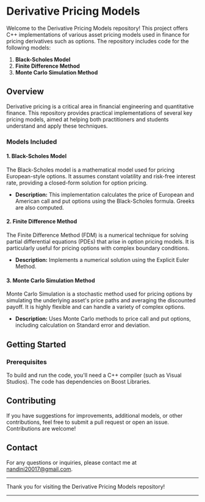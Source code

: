 # Derivative Pricing Models

Welcome to the Derivative Pricing Models repository! This project offers C++ implementations of various asset pricing models used in finance for pricing derivatives such as options. The repository includes code for the following models:

1. **Black-Scholes Model**
2. **Finite Difference Method**
3. **Monte Carlo Simulation Method**

## Overview

Derivative pricing is a critical area in financial engineering and quantitative finance. This repository provides practical implementations of several key pricing models, aimed at helping both practitioners and students understand and apply these techniques.

### Models Included

#### 1. Black-Scholes Model

The Black-Scholes model is a mathematical model used for pricing European-style options. It assumes constant volatility and risk-free interest rate, providing a closed-form solution for option pricing.

- **Description:** This implementation calculates the price of European and American call and put options using the Black-Scholes formula. Greeks are also computed.

#### 2. Finite Difference Method

The Finite Difference Method (FDM) is a numerical technique for solving partial differential equations (PDEs) that arise in option pricing models. It is particularly useful for pricing options with complex boundary conditions.

- **Description:** Implements a numerical solution using the Explicit Euler Method.

#### 3. Monte Carlo Simulation Method

Monte Carlo Simulation is a stochastic method used for pricing options by simulating the underlying asset's price paths and averaging the discounted payoff. It is highly flexible and can handle a variety of complex options.

- **Description:** Uses Monte Carlo methods to price call and put options, including calculation on Standard error and deviation.

## Getting Started

### Prerequisites

To build and run the code, you'll need a C++ compiler (such as Visual Studios). The code has dependencies on Boost Libraries.

## Contributing

If you have suggestions for improvements, additional models, or other contributions, feel free to submit a pull request or open an issue. Contributions are welcome!


## Contact

For any questions or inquiries, please contact me at nandini20017@gmail.com.

---

Thank you for visiting the Derivative Pricing Models repository!

---
